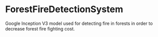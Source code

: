 # ForestFireDetectionSystem
 Google Inception V3 model used for detecting fire in forests in order to decrease forest fire fighting cost.
